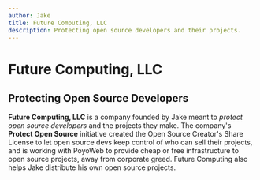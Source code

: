 ```yaml
---
author: Jake
title: Future Computing, LLC
description: Protecting open source developers and their projects.
---
```


# Future Computing, LLC
## Protecting Open Source Developers

**Future Computing, LLC** is a company founded by Jake meant to *protect open source developers* and the projects they make. The company's **Protect Open Source** initiative created the Open Source Creator's Share License to let open source devs keep control of who can sell their projects, and is working with PoyoWeb to provide cheap or free infrastructure to open source projects, away from corporate greed. Future Computing also helps Jake distribute his own open source projects.